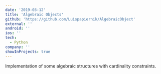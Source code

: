 ```yaml
---
date: '2019-03-12'
title: 'Algebraic Objects'
github: 'https://github.com/Luispapiernik/AlgebraicObject'
external: ''
android: ''
ios: ''
tech:
  - Python
company: ''
showInProjects: true
---
```


Implementation of some algebraic structures with cardinality constraints.
